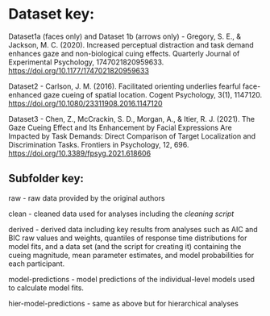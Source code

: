 # Dataset key: 

Dataset1a (faces only) and Dataset 1b (arrows only) - Gregory, S. E., & Jackson, M. C. (2020). Increased perceptual distraction and task demand enhances gaze and non-biological cuing effects. Quarterly Journal of Experimental Psychology, 1747021820959633. https://doi.org/10.1177/1747021820959633

Dataset2 - Carlson, J. M. (2016). Facilitated orienting underlies fearful face-enhanced gaze cueing of spatial location. Cogent Psychology, 3(1), 1147120. https://doi.org/10.1080/23311908.2016.1147120

Dataset3 - Chen, Z., McCrackin, S. D., Morgan, A., & Itier, R. J. (2021). The Gaze Cueing Effect and Its Enhancement by Facial Expressions Are Impacted by Task Demands: Direct Comparison of Target Localization and Discrimination Tasks. Frontiers in Psychology, 12, 696. https://doi.org/10.3389/fpsyg.2021.618606

## Subfolder key: 

raw - raw data provided by the original authors

clean - cleaned data used for analyses including the *cleaning script*

derived - derived data including key results from analyses such as AIC and BIC raw values and weights, quantiles of response time distributions for model fits, and a data set (and the script for creating it) containing the cueing magnitude, mean parameter estimates, and model probabilities for each participant. 

model-predictions - model predictions of the individual-level models used to calculate model fits. 

hier-model-predictions - same as above but for hierarchical analyses 

